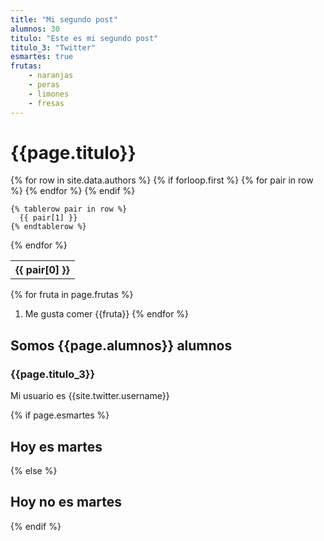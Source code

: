 ```yaml
---
title: "Mi segundo post"
alumnos: 30
titulo: "Este es mi segundo post"
titulo_3: "Twitter"
esmartes: true
frutas:
    - naranjas
    - peras
    - limones
    - fresas
---
```


# {{page.titulo}}

<table>
  {% for row in site.data.authors %}
    {% if forloop.first %}
    <tr>
      {% for pair in row %}
        <th>{{ pair[0] }}</th>
      {% endfor %}
    </tr>
    {% endif %}

    {% tablerow pair in row %}
      {{ pair[1] }}
    {% endtablerow %}
  {% endfor %}
</table>

{% for fruta in page.frutas %}
1. Me gusta comer {{fruta}}
{% endfor %}

## Somos {{page.alumnos}} alumnos

<h3>{{page.titulo_3}}</h3>

Mi usuario es {{site.twitter.username}}

{% if page.esmartes %}
## Hoy es martes
{% else %}
## Hoy no es martes
{% endif %}
